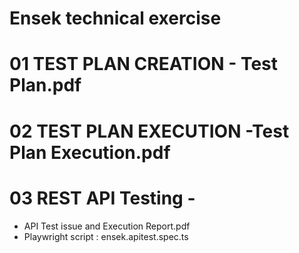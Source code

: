# Ensek technical exercise

# 01 TEST PLAN CREATION - Test Plan.pdf
# 02 TEST PLAN EXECUTION -Test Plan Execution.pdf
# 03  REST API Testing -
  * API Test issue and Execution Report.pdf
  * Playwright script : ensek.apitest.spec.ts
